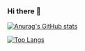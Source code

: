 ### Hi there 👋

[![Anurag's GitHub stats](https://github-readme-stats.vercel.app/api?username=Tito-74)](https://github.com/anuraghazra/github-readme-stats)

[![Top Langs](https://github-readme-stats.vercel.app/api/top-langs/?username=Tito-74&count-private=true)](https://github.com/anuraghazra/github-readme-stats)

<!--
**Tito-74/Tito-74** is a ✨ _special_ ✨ repository because its `README.md` (this file) appears on your GitHub profile.

Here are some ideas to get you started:

- 🔭 I’m currently working on ...
- 🌱 I’m currently learning ...
- 👯 I’m looking to collaborate on ...
- 🤔 I’m looking for help with ...
- 💬 Ask me about ...
- 📫 How to reach me: ...
- 😄 Pronouns: ...
- ⚡ Fun fact: ...
-->

